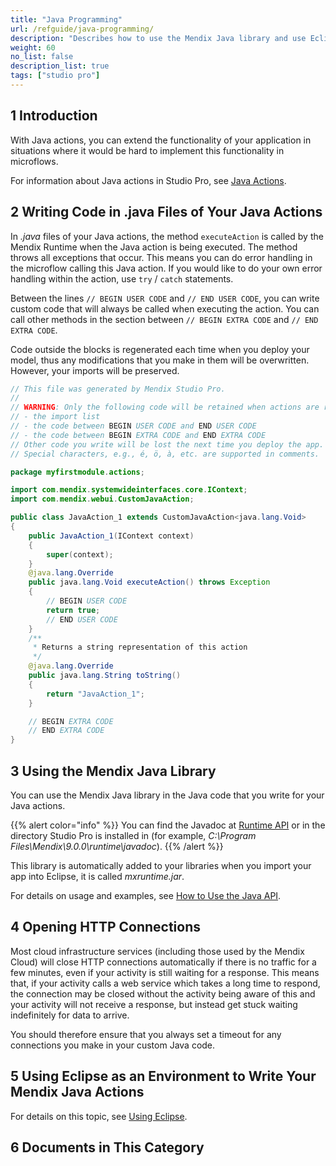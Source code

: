```yaml
---
title: "Java Programming"
url: /refguide/java-programming/
description: "Describes how to use the Mendix Java library and use Eclipse as an environment to write your Mendix Java Actions."
weight: 60
no_list: false
description_list: true
tags: ["studio pro"]
---
```


## 1 Introduction

With Java actions, you can extend the functionality of your application in situations where it would be hard to implement this functionality in microflows.

For information about Java actions in Studio Pro, see [Java Actions](/refguide/java-actions/).

## 2 Writing Code in .java Files of Your Java Actions

In *.java* files of your Java actions, the method `executeAction` is called by the Mendix Runtime when the Java action is being executed. The method throws all exceptions that occur. This means you can do error handling in the microflow calling this Java action. If you would like to do your own error handling within the action, use `try` / `catch` statements.

Between the lines `// BEGIN USER CODE` and `// END USER CODE`, you can write custom code that will always be called when executing the action. You can call other methods in the section between `// BEGIN EXTRA CODE` and `// END EXTRA CODE`.

Code outside the blocks is regenerated each time when you deploy your model, thus any modifications that you make in them will be overwritten. However, your imports will be preserved.

```java
// This file was generated by Mendix Studio Pro.
//
// WARNING: Only the following code will be retained when actions are regenerated:
// - the import list
// - the code between BEGIN USER CODE and END USER CODE
// - the code between BEGIN EXTRA CODE and END EXTRA CODE
// Other code you write will be lost the next time you deploy the app.
// Special characters, e.g., é, ö, à, etc. are supported in comments.

package myfirstmodule.actions;

import com.mendix.systemwideinterfaces.core.IContext;
import com.mendix.webui.CustomJavaAction;

public class JavaAction_1 extends CustomJavaAction<java.lang.Void>
{
	public JavaAction_1(IContext context)
	{
		super(context);
	}
	@java.lang.Override
	public java.lang.Void executeAction() throws Exception
	{
		// BEGIN USER CODE
		return true;
		// END USER CODE
	}
	/**
	 * Returns a string representation of this action
	 */
	@java.lang.Override
	public java.lang.String toString()
	{
		return "JavaAction_1";
	}

	// BEGIN EXTRA CODE
	// END EXTRA CODE
}
```

## 3 Using the Mendix Java Library

You can use the Mendix Java library in the Java code that you write for your Java actions.

{{% alert color="info" %}}
You can find the Javadoc at [Runtime API](/apidocs-mxsdk/apidocs/runtime-api/) or in the directory Studio Pro is installed in (for example, *C:\Program Files\Mendix\9.0.0\runtime\javadoc*).
{{% /alert %}}

This library is automatically added to your libraries when you import your app into Eclipse, it is called *mxruntime.jar*.

For details on usage and examples, see [How to Use the Java API](/howto/logic-business-rules/java-api-tutorial/).

## 4 Opening HTTP Connections

Most cloud infrastructure services (including those used by the Mendix Cloud) will close HTTP connections automatically if there is no traffic for a few minutes, even if your activity is still waiting for a response. This means that, if your activity calls a web service which takes a long time to respond, the connection may be closed without the activity being aware of this and your activity will not receive a response, but instead get stuck waiting indefinitely for data to arrive.

You should therefore ensure that you always set a timeout for any connections you make in your custom Java code.

## 5 Using Eclipse as an Environment to Write Your Mendix Java Actions

For details on this topic, see [Using Eclipse](/refguide/using-eclipse/).

## 6 Documents in This Category
